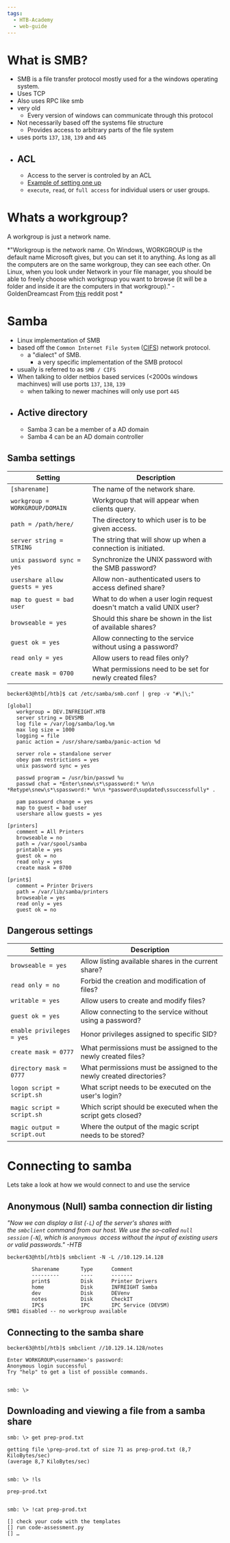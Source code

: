 ```yaml
---
tags:
  - HTB-Academy
  - web-guide
---
```

# What is SMB?
* SMB is a file transfer protocol mostly used for a the windows operating system. 
* Uses TCP 
* Also uses RPC like smb
* very old
	* Every version of windows can communicate through this protocol 
* Not necessarily based off the systems file structure 
	* Provides access to arbitrary parts of the file system 
* uses ports `137`, `138`, `139` and `445`
* ## ACL 
	* Access to the server is controled by an ACL 
	* [Example of setting one up](https://docs.netapp.com/us-en/ontap/smb-admin/create-share-access-control-lists-task.html#:~:text=Configuring%20share%20permissions%20by%20creating,UNIX%20user%20or%20group%20names.)
	* `execute`, `read`, or `full access` for individual users or user groups.

# Whats a workgroup?
A workgroup is just a network name. 

*"Workgroup is the network name. On Windows, WORKGROUP is the default name Microsoft gives, but you can set it to anything. As long as all the computers are on the same workgroup, they can see each other. On Linux, when you look under Network in your file manager, you should be able to freely choose which workgroup you want to browse (it will be a folder and inside it are the computers in that workgroup)." -GoldenDreamcast From [this](https://www.reddit.com/r/linuxquestions/comments/ab0gss/setting_up_samba_what_is_the_workgroup_for/) reddit post *
# Samba 
* Linux implementation of SMB 
* based off the `Common Internet File System` ([CIFS](https://docs.microsoft.com/en-us/openspecs/windows_protocols/ms-cifs/934c2faa-54af-4526-ac74-6a24d126724e)) network protocol.
	* a "dialect" of SMB.
		* a very specific implementation of the SMB protocol
* usually is referred to as `SMB / CIFS`
* When talking to older netbios based services (<2000s windows machinves) will use ports `137`, `138`, `139`
	* when talking to newer machines will only use port `445`
* ## Active directory 
	* Samba 3 can be a member of a AD domain 
	* Samba 4 can be an AD domain controller

## Samba settings 

|**Setting**|**Description**|
|---|---|
|`[sharename]`|The name of the network share.|
|`workgroup = WORKGROUP/DOMAIN`|Workgroup that will appear when clients query.|
|`path = /path/here/`|The directory to which user is to be given access.|
|`server string = STRING`|The string that will show up when a connection is initiated.|
|`unix password sync = yes`|Synchronize the UNIX password with the SMB password?|
|`usershare allow guests = yes`|Allow non-authenticated users to access defined share?|
|`map to guest = bad user`|What to do when a user login request doesn't match a valid UNIX user?|
|`browseable = yes`|Should this share be shown in the list of available shares?|
|`guest ok = yes`|Allow connecting to the service without using a password?|
|`read only = yes`|Allow users to read files only?|
|`create mask = 0700`|What permissions need to be set for newly created files?|

```shell
becker63@htb[/htb]$ cat /etc/samba/smb.conf | grep -v "#\|\;" 

[global]
   workgroup = DEV.INFREIGHT.HTB
   server string = DEVSMB
   log file = /var/log/samba/log.%m
   max log size = 1000
   logging = file
   panic action = /usr/share/samba/panic-action %d

   server role = standalone server
   obey pam restrictions = yes
   unix password sync = yes

   passwd program = /usr/bin/passwd %u
   passwd chat = *Enter\snew\s*\spassword:* %n\n *Retype\snew\s*\spassword:* %n\n *password\supdated\ssuccessfully* .

   pam password change = yes
   map to guest = bad user
   usershare allow guests = yes

[printers]
   comment = All Printers
   browseable = no
   path = /var/spool/samba
   printable = yes
   guest ok = no
   read only = yes
   create mask = 0700

[print$]
   comment = Printer Drivers
   path = /var/lib/samba/printers
   browseable = yes
   read only = yes
   guest ok = no
```

## Dangerous settings 

|**Setting**|**Description**|
|---|---|
|`browseable = yes`|Allow listing available shares in the current share?|
|`read only = no`|Forbid the creation and modification of files?|
|`writable = yes`|Allow users to create and modify files?|
|`guest ok = yes`|Allow connecting to the service without using a password?|
|`enable privileges = yes`|Honor privileges assigned to specific SID?|
|`create mask = 0777`|What permissions must be assigned to the newly created files?|
|`directory mask = 0777`|What permissions must be assigned to the newly created directories?|
|`logon script = script.sh`|What script needs to be executed on the user's login?|
|`magic script = script.sh`|Which script should be executed when the script gets closed?|
|`magic output = script.out`|Where the output of the magic script needs to be stored?|
# Connecting to samba 
Lets take a look at how we would connect to and use the service
## Anonymous (Null) samba connection dir listing

*"Now we can display a list (`-L`) of the server's shares with the `smbclient` command from our host. We use the so-called `null session` (`-N`), which is `anonymous`  access without the input of existing users or valid passwords." -HTB*
```shell
becker63@htb[/htb]$ smbclient -N -L //10.129.14.128

        Sharename       Type      Comment
        ---------       ----      -------
        print$          Disk      Printer Drivers
        home            Disk      INFREIGHT Samba
        dev             Disk      DEVenv
        notes           Disk      CheckIT
        IPC$            IPC       IPC Service (DEVSM)
SMB1 disabled -- no workgroup available
```
## Connecting to the samba share 
```shell
becker63@htb[/htb]$ smbclient //10.129.14.128/notes

Enter WORKGROUP\<username>'s password: 
Anonymous login successful
Try "help" to get a list of possible commands.


smb: \>
```
## Downloading and viewing a file from a samba share
```shell
smb: \> get prep-prod.txt 

getting file \prep-prod.txt of size 71 as prep-prod.txt (8,7 KiloBytes/sec) 
(average 8,7 KiloBytes/sec)


smb: \> !ls

prep-prod.txt


smb: \> !cat prep-prod.txt

[] check your code with the templates
[] run code-assessment.py
[] …	
```
